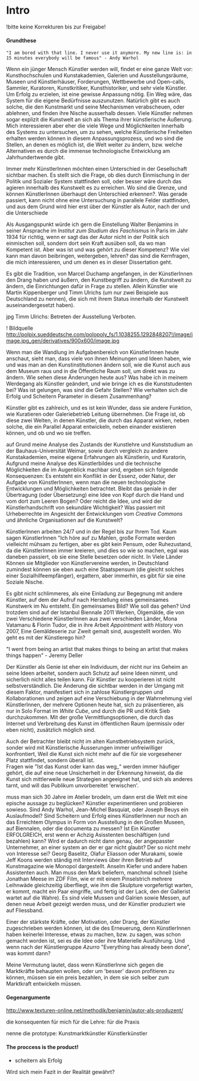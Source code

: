 # Intro 
!bitte keine Korrekturen bis zur Freigabe!

#### Grundthese 

    "I am bored with that line. I never use it anymore. My new line is: in 15 minutes everybody will be famous" - Andy Warhol

Wenn ein jünger Mensch Künstler werden will, findet er eine ganze Welt vor: Kunsthochschulen und Kunstakademien, Galerien und Ausstellungsräume, 
Museen und Künstlerhäuser, Forderungen, Wettbewerbe und Open-calls, Sammler, Kuratoren, Kunstkritiker, Kunsthistoriker, und sehr viele Künstler. 
Um Erfolg zu erzielen, ist eine gewisse Anpassung nötig. Ein Weg wäre, das System für die eigene Bedürfnisse auszunutzen. 
Natürlich gibt es auch solche, die den Kunstmarkt und seine Mechanismen verabscheuen, oder ablehnen, und finden ihre Nische ausserhalb dessen. 
Viele Künstler nehmen sogar explizit die Kunstwelt an sich als Thema ihrer künstlerische Äußerung.
Mich interessieren aber eher die viele Wege und Möglichkeiten innerhalb des Systems zu untersuchen, um zu sehen, welche Künstlerische Freiheiten 
erhalten werden können in diesem Anpassungsprozess, und wo sind die Stellen, an denen es möglich ist, die Welt weiter zu ändern, bzw. welche Alternativen 
es durch die immense technologische Entwicklung am Jahrhundertwende gibt.

Immer mehr KünstlerInnen möchten einen Unterschied in der Gesellschaft sichtbar machen. Es stellt sich die Frage, ob dies durch 
Einmischung in der Politik und Sozialer System stattfinden soll, oder besser wäre durch das agieren innerhalb des Kunstwelt es zu erreichen. 
Wo sind die Grenze, und können KünstlerInnen überhaupt den Unterschied erkennen?. Was gerade passiert, kann nicht ohne eine Untersuchung in 
parallele Felder stattfinden, und aus dem Grund wird hier erst über der Künstler als Autor, nach der und die Unterschiede 

Als Ausgangspunkt würde ich gern die Einstellung Walter Benjamins in seiner Ansprache im *Institut zum Studium des Faschismus* in Paris im Jahr 1934
für richtig, wenn er sagt das der Autor nicht in der Politik sich einmischen soll, sondern dort sein Kraft ausüben soll, da wo man Kompetent ist. 
Aber was ist und was gehört zu dieser Kompetenz? Wie viel kann man davon beibringen, weitergeben, lehren? das sind die Kernfragen, die mich interessieren, 
und um denen es in dieser Dissertation geht.

Es gibt die Tradition, von Marcel Duchamp angefangen, in der KünstlerInnen den Drang haben und äußern, den Kunstbegriff zu ändern, die Kunstwelt zu ändern, 
die Einrichtungen dafür in Frage zu stellen. Allein Künstler wie Martin Kippenberger und Timm Ulrichs (um nur zwei Beispiele aus Deutschland zu nennen), 
die sich mit ihrem Status innerhalb der Kunstwelt auseinandergesetzt haben).

   jpg Timm Ulrichs: Betreten der Ausstellung Verboten.

   ! Bildquelle http://polpix.sueddeutsche.com/polopoly_fs/1.1038255.1292848207!/image/image.jpg_gen/derivatives/900x600/image.jpg

Wenn man die Wandlung im Aufgabenbereich von KünstlerInnen heute anschaut, sieht man, dass viele von ihnen Meinungen und Ideen haben,
wie und was man an den Kunstinstitutionen ändern soll, wie die Kunst auch aus dem Museum raus und in die Öffentliche Raum soll, um direkt was zu ändern. 
Wie sehen diese Änderungen heute aus? Was habe ich in meinem Werdegang als Künstler geändert, und wie bringe ich es die Kunststudenten bei? Was ist gelungen, 
was sind die Gefahr Stellen? Wie verhalten sich die Erfolg und Scheitern Parameter in diesem Zusammenhang?

Künstler gibt es zahlreich, und es ist kein Wunder, dass sie andere Funktion, wie Kuratieren oder Galeriebetrieb Leitung übernehmen. 
Die Frage ist, ob diese zwei Welten, in denen Künstler, die durch das Apparat wirken, neben solche, die ein Parallel Apparat entwickeln, 
neben einander existieren können, und ob und wo sie treffen.

auf Grund meine Analyse des Zustands der Kunstlehre und Kunststudium an der Bauhaus-Universität Weimar, sowie durch vergleich zu andere Kunstakademien, 
meine eigene Erfahrungen als Künstlerin, und Kuratorin, Aufgrund meine Analyse des Künstlerbildes und die technische Möglichkeiten die im 
Augenblick machbar sind, ergeben sich folgende Konsequenzen: Es entsteht ein Konflikt in der Essenz, oder Natur, der Aufgabe von KünstlerInnen, 
wenn man die neuen technologische Entwicklungen und Möglichkeiten betrachtet. Bleibt das geniale in der Übertragung (oder Übersetzung) eine 
Idee von Kopf durch die Hand und vom dort zum Leeren Bogen? Oder reicht die Idee, und wird der Künstlerhandschrift von sekundäre Wichtigkeit? 
Was passiert mit Urheberrechte im Angesicht der Entwicklungen vom *Creative Commons* und ähnliche Organisationen auf die Kunstwelt? 

KünstlerInnen arbeiten 24/7 und in der Regel bis zur Ihrem Tod. Kaum sagen KünstlerInnen "Ich höre auf zu Mahlen, große Formate werden vielleicht 
mühsam zu fertigen, aber es gibt kein Pensum, oder Ruhezustand, da die KünstlerInnen immer kreieren, und dies so wie so machen, egal was daneben passiert, 
ob sie eine Stelle besetzen oder nicht. In Viele Länder Können sie Mitglieder von Künstlervereine werden, in Deutschland zumindest können sie eben 
auch eine Staatspensum (die gleicht solches einer Sozialhilfeempfänger), ergattern, aber immerhin, es gibt für sie eine Soziale Nische.

Es gibt nicht schlimmeres, als eine Einladung zur Begegnung mit andere Künstler, auf dem der Aufruf nach Herstellung eines gemeinsames 
Kunstwerk im Nu entsteht. Ein gemeinsames Bild? Wie soll das gehen? Und trotzdem sind auf der Istanbul Biennale 2011 Werken, Ölgemälde, 
die von zwei Verschiedene KünstlerInnen aus zwei verschieden Länder, Mona Vatamanu & Florin Tudor, die in ihre Arbeit *Appointment with History* 
von 2007, Eine Gemäldeserie zur Zweit gemalt sind, ausgestellt worden. Wo geht es mit der Künstlerego hin?
 

   "I went from being an artist that makes things to being an artist that makes things happen" - Jeremy Deller


Der Künstler als Genie ist eher ein Individuum, der nicht nur ins Geheim an seine Ideen arbeitet, sondern auch Schutz auf seine Ideen nimmt, 
und sicherlich nicht alles teilen kann. Für Künstler zu kooperieren ist nicht selbstverständlich. Die Änderung die sichtbar werden in der 
Umgang mit diesem Faktor, manifestiert sich in zahlose Künstlergruppen und Kollaborationen und zeigen auf eine Verschiebung in der
Wahrnehmung viel KünstlerInnen, der mehrere Optionen heute hat, sich zu präsentieren, als nur in Solo Format im *White Cube*,
und durch die PR und Kritik Sieb durchzukommen. Mit der große Vermittlungsoptionen, die durch das Internet und Verbreitung des Kunst im öffentlichen Raum
(permissiv oder eben nicht), zusätzlich möglich sind. 

Auch der Betrachter bleibt nicht im alten Kunstbetriebsystem zurück, sonder wird mit Künstlerische Äusserungen immer unfreiwilliger konfrontiert, 
Weil die Kunst sich nicht mehr auf die für sie vorgesehener Platz stattfindet, sondern überall ist.  
Fragen wie "Ist das Kunst oder kann das weg_" werden immer häufiger gehört, die auf eine neue Unsicherheit in der Erkennung hinweist, 
da die Kunst sich mittlerweile neue Strategien angeeignet hat, und sich als anderes tarnt, und will das Publikum unvorbereitet 'erwischen'.

muss man sich 30 Jahre im Atelier brodeln, um dann erst die Welt mit eine epische aussage zu beglücken? 
Künstler experimentieren und probieren sowieso. Sind Andy Warhol, Jean-Michel Basquiat, oder Joseph Beuys ein Auslaufmodel? 
Sind Scheitern und Erfolg eines KünstlerInnen nur noch an das Erreichtem Olympus in Form von Ausstellung in den Großen Museen, auf Biennalen, 
oder die documenta zu messen? Ist Ein Künstler ERFOLGREICH, erst wenn er Achzig Asisstenten beschäftigen (und bezahlen) kann? Wird er dadurch nicht dann genau, der angepasster Unternehmer, an einer system an der er gar nicht glaubt? Der so nicht mehr von Interesse sei? Georg Baselitz, Olafur Eliasson oder Murakami, sowie Jeff Koons werden ständig mit Interviews über ihren Betrieb auf 
Kunstmagazine wie Monopol dargestellt. Anselm Kiefer und andere haben Assistenten auch. Man muss den Mark beliefern, manchmal schnell 
(siehe Jonathan Meese im ZDF Film, wie er mit einem Pinselstrich mehrere Leihnwäde gleichzeitig überfliegt, wie ihm die Skulpture vorgefertigt warten, 
er kommt, macht ein Paar eingriffe, und fertig ist der Lack, den der Gallerist wartet auf die Wahre). Es sind viele Mussen und Galrien sowie Messen, 
auf denen neue Arbeit gezeigt werden muss, und der Künstler produziert wie auf Fliessband.


Einer der stärkste Kräfte, oder Motivation, oder Drang, der Künstler zugeschrieben werden können, ist die des Erneuerung, denn KünstlerInnen haben 
keinerlei Interesse, etwas zu machen, bzw. zu sagen, was schon gemacht worden ist, sei es die Idee oder ihre Materielle Ausführung.
Und wenn nach der Künstlergruppe *Azurro* "Everything has already been done", was kommt dann?

Meine Vermutung lautet, dass wenn KünstlerInne sich gegen die Marktkräfte behaupten wollen, oder um 'besser' davon profitieren zu können, müssen sie ein preis bezahlen, in dem sie  sich selber zum Marktkraft entwickeln müssen.

#### Gegenargumente 

http://www.texturen-online.net/methodik/benjamin/autor-als-produzent/

die konsequenten für mich
für die Lehre: 
für die Praxis

nenne die prototype:
Kunstmarktkünstler
Künstlerkünstler

#### The proccess is the product!
* scheitern als Erfolg

Wird sich mein Fazit in der Realität gewährt?
